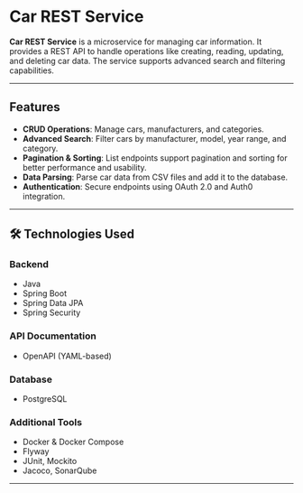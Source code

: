 # Car REST Service

**Car REST Service** is a microservice for managing car information. It provides a REST API to handle operations like creating, reading, updating, and deleting car data. The service supports advanced search and filtering capabilities.

---

## Features

- **CRUD Operations**: Manage cars, manufacturers, and categories.
- **Advanced Search**: Filter cars by manufacturer, model, year range, and category.
- **Pagination & Sorting**: List endpoints support pagination and sorting for better performance and usability.
- **Data Parsing**: Parse car data from CSV files and add it to the database.
- **Authentication**: Secure endpoints using OAuth 2.0 and Auth0 integration.

---

## 🛠️ Technologies Used

### Backend
- Java
- Spring Boot
- Spring Data JPA
- Spring Security

### API Documentation
- OpenAPI (YAML-based)

### Database
- PostgreSQL

### Additional Tools
- Docker & Docker Compose
- Flyway
- JUnit, Mockito
- Jacoco, SonarQube

---
